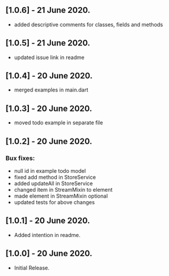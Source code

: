 ## [1.0.6] - 21 June 2020.
- added descriptive comments for classes, fields and methods 

## [1.0.5] - 21 June 2020.
- updated issue link in readme

## [1.0.4] - 20 June 2020.
- merged examples in main.dart

## [1.0.3] - 20 June 2020.
- moved todo example in separate file

## [1.0.2] - 20 June 2020.
### Bux fixes:
- null id in example todo model
- fixed add method in StoreService
- added updateAll in StoreService
- changed item in StreamMixin to element
- made element in StreamMixin optional
- updated tests for above changes

## [1.0.1] - 20 June 2020.
- Added intention in readme.

## [1.0.0] - 20 June 2020.
- Initial Release.
